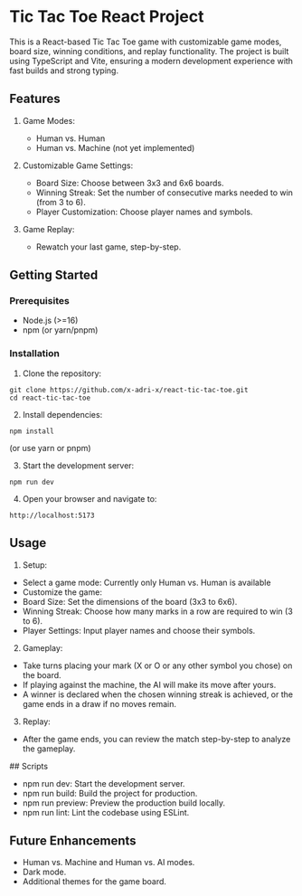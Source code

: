 # Tic Tac Toe React Project

This is a React-based Tic Tac Toe game with customizable game modes, board size, winning conditions, and replay functionality. The project is built using TypeScript and Vite, ensuring a modern development experience with fast builds and strong typing.

## Features

1. Game Modes:

   - Human vs. Human
   - Human vs. Machine (not yet implemented)

2. Customizable Game Settings:

   - Board Size: Choose between 3x3 and 6x6 boards.
   - Winning Streak: Set the number of consecutive marks needed to win (from 3 to 6).
   - Player Customization: Choose player names and symbols.

3. Game Replay:
   - Rewatch your last game, step-by-step.

## Getting Started

### Prerequisites

- Node.js (>=16)
- npm (or yarn/pnpm)

### Installation

1. Clone the repository:

```
git clone https://github.com/x-adri-x/react-tic-tac-toe.git
cd react-tic-tac-toe
```

2. Install dependencies:

```
npm install
```

(or use yarn or pnpm)

3. Start the development server:

```
npm run dev
```

4. Open your browser and navigate to:

```
http://localhost:5173
```

## Usage

1. Setup:

- Select a game mode: Currently only Human vs. Human is available
- Customize the game:
- Board Size: Set the dimensions of the board (3x3 to 6x6).
- Winning Streak: Choose how many marks in a row are required to win (3 to 6).
- Player Settings: Input player names and choose their symbols.

2. Gameplay:

- Take turns placing your mark (X or O or any other symbol you chose) on the board.
- If playing against the machine, the AI will make its move after yours.
- A winner is declared when the chosen winning streak is achieved, or the game ends in a draw if no moves remain.

3. Replay:

- After the game ends, you can review the match step-by-step to analyze the gameplay.

## Scripts

- npm run dev: Start the development server.
- npm run build: Build the project for production.
- npm run preview: Preview the production build locally.
- npm run lint: Lint the codebase using ESLint.

## Future Enhancements

- Human vs. Machine and Human vs. AI modes.
- Dark mode.
- Additional themes for the game board.
